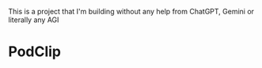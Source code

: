 This is a project that I'm building without any help from ChatGPT, Gemini or literally any AGI 

# PodClip
